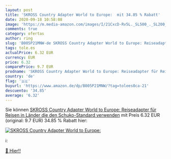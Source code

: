 ```yaml
---
layout: post
title: 'SKROSS Country Adapter World to Europe:  mit 34.85 % Rabatt'
date: 2020-09-18 10:58:08
image: 'https://m.media-amazon.com/images/I/21CxcD-Rv5L._SL500_._SL200_.jpg'
comments: true
category: ofertas
author: ring
slug: 'B005P21MNW-de SKROSS Country Adapter World to Europe: Reiseadapter für...'
tags: tole.es
actualPrice: 6.32 EUR
currency: EUR
price: 6.32
comparePrice: 9.7 EUR
prodname: 'SKROSS Country Adapter World to Europe: Reiseadapter für Reisen in Länder  die den Schuko-Standard verwenden'
country: 'de'
flag: '🇩🇪'
buyurl: 'https://www.amazon.de/dp/B005P21MNW/?tag=tolees0ca-21'
descuento: '34.85'
average: '6.32'
---
```


Sie können [SKROSS Country Adapter World to Europe: Reiseadapter für Reisen in Länder  die den Schuko-Standard verwenden](https://www.amazon.de/dp/B005P21MNW/?tag=tolees0ca-21) mit Preis 6.32 EUR (original: 9.7 EUR) 34.85 % Rabatt hier:

[![SKROSS Country Adapter World to Europe: ](https://m.media-amazon.com/images/I/21CxcD-Rv5L._SL500_._SL200_.jpg)](https://www.amazon.de/dp/B005P21MNW/?tag=tolees0ca-21)

ℹ️:


[🛒 Hier!!](https://www.amazon.de/dp/B005P21MNW/?tag=tolees0ca-21)

